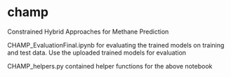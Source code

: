 # champ
Constrained Hybrid Approaches for Methane Prediction

CHAMP_EvaluationFinal.ipynb for evaluating the trained models on training and test data. Use the uploaded trained models for evaluation

CHAMP_helpers.py contained helper functions for the above notebook
